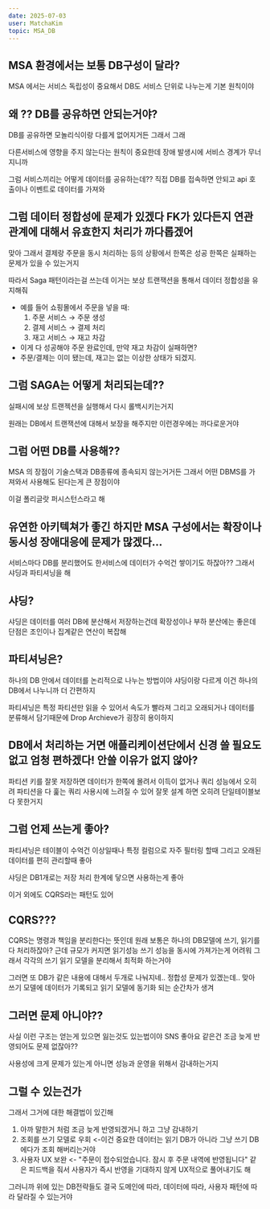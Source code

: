 ```yaml
---
date: 2025-07-03
user: MatchaKim
topic: MSA_DB
---
```


## MSA 환경에서는 보통 DB구성이 달라?

MSA 에서는 서비스 독립성이 중요해서 DB도 서비스 단위로 나누는게 기본 원칙이야

## 왜 ?? DB를 공유하면 안되는거야?

DB를 공유하면 모놀리식이랑 다를게 없어지거든 그래서 그래

다른서비스에 영향을 주지 않는다는 원칙이 중요한데 장애 발생시에 서비스 경계가 무너지니까

그럼 서비스끼리는 어떻게 데이터를 공유하는데??
직접 DB를 접속하면 안되고 api 호출이나 이벤트로 데이터를 가져와

## 그럼 데이터 정합성에 문제가 있겠다 FK가 있다든지 연관관계에 대해서 유효한지 처리가 까다롭겠어

맞아 그래서 결제랑 주문을 동시 처리하는 등의 상황에서 한쪽은 성공 한쪽은 실패하는 문제가 있을 수 있는거지

따라서 Saga 패턴이라는걸 쓰는데 이거는 보상 트랜잭션을 통해서 데이터 정합성을 유지해줘

- 예를 들어 쇼핑몰에서 주문을 넣을 때:
  1. 주문 서비스 → 주문 생성
  2. 결제 서비스 → 결제 처리
  3. 재고 서비스 → 재고 차감
- 이게 다 성공해야 주문 완료인데, 만약 재고 차감이 실패하면?
- 주문/결제는 이미 됐는데, 재고는 없는 이상한 상태가 되겠지.

## 그럼 SAGA는 어떻게 처리되는데??

실패시에 보상 트랜젝션을 실행해서 다시 롤백시키는거지

원래는 DB에서 트랜잭션에 대해서 보장을 해주지만 이런경우에는 까다로운거야

## 그럼 어떤 DB를 사용해??

MSA 의 장점이 기술스택과 DB종류에 종속되지 않는거거든 그래서 어떤 DBMS를 가져와서 사용해도 된다는게 큰 장점이야

이걸 폴리글랏 퍼시스턴스라고 해

## 유연한 아키텍쳐가 좋긴 하지만 MSA 구성에서는 확장이나 동시성 장애대응에 문제가 많겠다...

서비스마다 DB를 분리했어도 한서비스에 데이터가 수억건 쌓이기도 하잖아??
그래서 샤딩과 파티셔닝을 해

## 샤딩?

샤딩은 데이터를 여러 DB에 분산해서 저장하는건데
확장성이나 부하 분산에는 좋은데 단점은 조인이나 집계같은 연산이 복잡해

## 파티셔닝은?

하나의 DB 안에서 데이터를 논리적으로 나누는 방법이야
샤딩이랑 다르게 이건 하나의 DB에서 나누니까 더 간편하지

파티셔닝은 특정 파티션만 읽을 수 있어서 속도가 빨라져 그리고 오래되거나 데이터를 분류해서 담기때문에 Drop Archieve가 굉장히 용이하지

## DB에서 처리하는 거면 애플리케이션단에서 신경 쓸 필요도 없고 엄청 편하겠다! 안쓸 이유가 없지 않아?

파티션 키를 잘못 저장하면 데이터가 한쪽에 몰려서 이득이 없거나
쿼리 성능에서 오히려 파티션을 다 훑는 쿼리 사용시에 느려질 수 있어 잘못 설계 하면 오히려 단일테이블보다 못한거지

## 그럼 언제 쓰는게 좋아?

파티셔닝은 테이블이 수억건 이상일때나 특정 컬럼으로 자주 필터링 할때 그리고 오래된 데이터를 편히 관리할때 좋아

샤딩은 DB1개로는 저장 처리 한계에 닿으면 사용하는게 좋아

이거 외에도 CQRS라는 패턴도 있어

## CQRS???

CQRS는 명령과 책임을 분리한다는 뜻인데 원래 보통은 하나의 DB모델에 쓰기, 읽기를 다 처리하잖아?
근데 규모가 커지면 읽기성능 쓰기 성능을 동시에 가져가는게 어려워 그래서 각각의 쓰기 읽기 모델을 분리해서 최적화 하는거야

그러면 또 DB가 같은 내용에 대해서 두개로 나눠지네.. 정합성 문제가 있겠는데..
맞아 쓰기 모델에 데이터가 기록되고 읽기 모델에 동기화 되는 순간차가 생겨

## 그러면 문제 아니야??

사실 이런 구조는 얻는게 있으면 잃는것도 있는법이야 SNS 좋아요 같은건 조금 늦게 반영되어도 문제 없잖아??

사용성에 크게 문제가 있는게 아니면 성능과 운영을 위해서 감내하는거지

## 그럴 수 있는건가

그래서 그거에 대한 해결법이 있긴해

1. 아까 말한거 처럼 조금 늦게 반영되겠거니 하고 그냥 감내하기
2. 조회를 쓰기 모델로 우회 <-이건 중요한 데이터는 읽기 DB가 아니라 그냥 쓰기 DB에다가 조회 해버리는거야
3. 사용자 UX 보완 <- "주문이 접수되었습니다. 잠시 후 주문 내역에 반영됩니다" 같은 피드백을 줘서
   사용자가 즉시 반영을 기대하지 않게 UX적으로 풀어내기도 해

그러니까 위에 있는 DB전략들도 결국 도메인에 따라, 데이터에 따라, 사용자 패턴에 따라 달라질 수 있는거야
